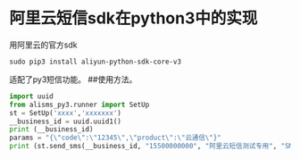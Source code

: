 # 阿里云短信sdk在python3中的实现

用阿里云的官方sdk

```
sudo pip3 install aliyun-python-sdk-core-v3
```
适配了py3短信功能。
##使用方法。

```python
import uuid
from alisms_py3.runner import SetUp
st = SetUp('xxxx','xxxxxxx')
__business_id = uuid.uuid1()
print (__business_id)
params = "{\"code\":\"12345\",\"product\":\"云通信\"}"
print (st.send_sms(__business_id, "15500000000", "阿里云短信测试专用", "SMS_95611111", params))
```
